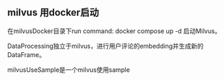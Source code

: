## milvus 用docker启动
在milvusDocker目录下run command: docker compose up -d 启动Milvus。

DataProcessing独立于milvus，进行用户评论的embedding并生成新的DataFrame。

milvusUseSample是一个milvus使用sample